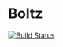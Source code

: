 # Boltz

[![Build Status](https://github.com/MurrellGroup/Boltz.jl/actions/workflows/CI.yml/badge.svg?branch=main)](https://github.com/MurrellGroup/Boltz.jl/actions/workflows/CI.yml?query=branch%3Amain)
